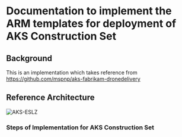 # Documentation to implement the ARM templates for deployment of AKS Construction Set

## Background

This is an implementation which takes reference from https://github.com/mspnp/aks-fabrikam-dronedelivery

## Reference Architecture

![AKS-ESLZ](https://user-images.githubusercontent.com/50182145/126659950-3a362d01-8973-48c7-9e8f-412534c33e05.jpg)


### Steps of Implementation for AKS Construction Set
